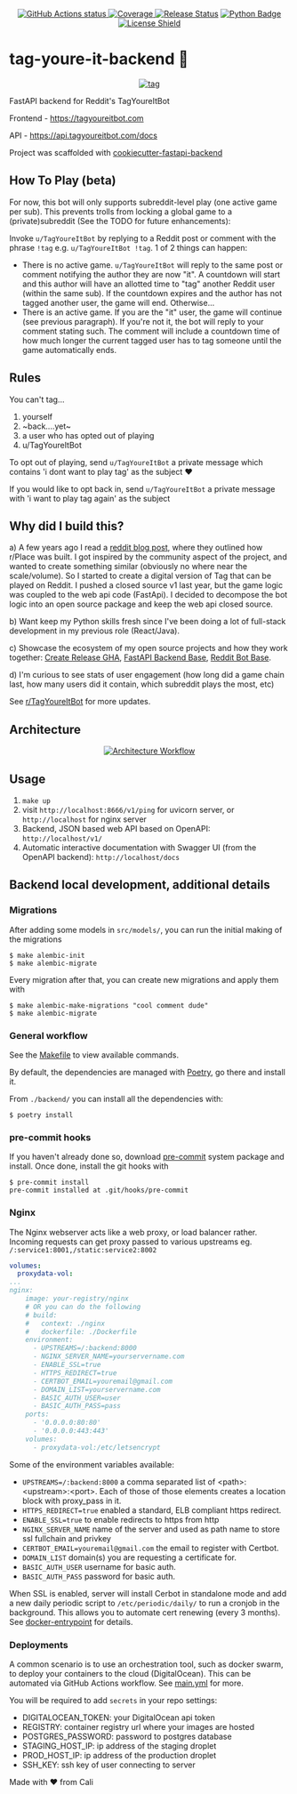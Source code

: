 <p align="center">
    <a href="https://github.com/nickatnight/tag-youre-it-backend/actions">
        <img alt="GitHub Actions status" src="https://github.com/nickatnight/tag-youre-it-backend/actions/workflows/main.yml/badge.svg">
    </a>
    <a href="https://codecov.io/gh/nickatnight/tag-youre-it-backend">
        <img alt="Coverage" src="https://codecov.io/gh/nickatnight/tag-youre-it-backend/branch/main/graph/badge.svg?token=E03I4QK6D9"/>
    </a>
    <a href="https://github.com/nickatnight/tag-youre-it-backend/releases"><img alt="Release Status" src="https://img.shields.io/github/v/release/nickatnight/tag-youre-it-backend"></a>
    <a href="https://github.com/nickatnight/tag-youre-it-backend/releases"><img alt="Python Badge" src="https://img.shields.io/badge/python-3.8%7C3.9%7C3.10%7C3.11-blue"></a>
    <a href="https://github.com/nickatnight/tag-youre-it-backend/blob/master/LICENSE">
        <img alt="License Shield" src="https://img.shields.io/github/license/nickatnight/tag-youre-it-backend">
    </a>
</p>


# tag-youre-it-backend :runner:
<p align="center">
    <a href="https://c.tenor.com/Sf4IW_C95v4AAAAC/tag.gif"><img alt="tag" src="https://c.tenor.com/Sf4IW_C95v4AAAAC/tag.gif"></a>
</p>

FastAPI backend for Reddit's TagYoureItBot

Frontend - https://tagyoureitbot.com

API - https://api.tagyoureitbot.com/docs

Project was scaffolded with [cookiecutter-fastapi-backend](https://github.com/nickatnight/cookiecutter-fastapi-backend)

## How To Play (beta)
For now, this bot will only supports subreddit-level play (one active game per sub). This prevents trolls from locking a global game to a (private)subreddit (See the TODO for future enhancements):

Invoke `u/TagYoureItBot` by replying to a Reddit post or comment with the phrase `!tag` e.g. `u/TagYoureItBot !tag`. 1 of 2 things can happen:
- There is no active game. `u/TagYoureItBot` will reply to the same post or comment notifying the author they are now "it". A countdown will start and this author will have an allotted time to "tag" another Reddit user (within the same sub). If the countdown expires and the author has not tagged another user, the game will end. Otherwise...
- There is an active game. If you are the "it" user, the game will continue (see previous paragraph). If you're not it, the bot will reply to your comment stating such. The comment will include a countdown time of how much longer the current tagged user has to tag someone until the game automatically ends.


## Rules
You can't tag...
1. yourself
2. ~back....yet~
3. a user who has opted out of playing
4. u/TagYoureItBot

To opt out of playing, send `u/TagYoureItBot` a private message which contains 'i dont want to play tag' as the subject :heart:

If you would like to opt back in, send `u/TagYoureItBot` a private message with 'i want to play tag again' as the subject

## Why did I build this?
a) A few years ago I read a [reddit blog post](https://www.redditinc.com/blog/how-we-built-rplace/), where they outlined how r/Place was built. I got inspired by the community aspect of the project, and wanted to create something similar (obviously no where near the scale/volume). So I started to create a digital version of Tag that can be played on Reddit. I pushed a closed source v1 last year, but the game logic was coupled to the web api code (FastApi). I decided to decompose the bot logic into an open source package and keep the web api closed source.

b) Want keep my Python skills fresh since I've been doing a lot of full-stack development in my previous role (React/Java).

c) Showcase the ecosystem of my open source projects and how they work together: [Create Release GHA](https://github.com/nickatnight/releases-action), [FastAPI Backend Base](https://github.com/nickatnight/cookiecutter-fastapi-backend), [Reddit Bot Base](https://github.com/nickatnight/docker-reddit-bot-base).

d) I'm curious to see stats of user engagement (how long did a game chain last, how many users did it contain, which subreddit plays the most, etc)

See [r/TagYoureItBot](https://www.reddit.com/r/TagYoureItBot) for more updates.
## Architecture
<p align="center">
    <a href="#">
        <img alt="Architecture Workflow" src="https://i.imgur.com/8TEpVZk.png">
    </a>
</p>

## Usage
1. `make up`
2. visit `http://localhost:8666/v1/ping` for uvicorn server, or `http://localhost` for nginx server
3. Backend, JSON based web API based on OpenAPI: `http://localhost/v1/`
4. Automatic interactive documentation with Swagger UI (from the OpenAPI backend): `http://localhost/docs`

## Backend local development, additional details

### Migrations

After adding some models in `src/models/`, you can run the initial making of the migrations
```console
$ make alembic-init
$ make alembic-migrate
```
Every migration after that, you can create new migrations and apply them with
```console
$ make alembic-make-migrations "cool comment dude"
$ make alembic-migrate
```

### General workflow
See the [Makefile](/Makefile) to view available commands.

By default, the dependencies are managed with [Poetry](https://python-poetry.org/), go there and install it.

From `./backend/` you can install all the dependencies with:

```console
$ poetry install
```

### pre-commit hooks
If you haven't already done so, download [pre-commit](https://pre-commit.com/) system package and install. Once done, install the git hooks with
```console
$ pre-commit install
pre-commit installed at .git/hooks/pre-commit
```

### Nginx
The Nginx webserver acts like a web proxy, or load balancer rather. Incoming requests can get proxy passed to various upstreams eg. `/:service1:8001,/static:service2:8002`

```yml
volumes:
  proxydata-vol:
...
nginx:
    image: your-registry/nginx
    # OR you can do the following
    # build:
    #   context: ./nginx
    #   dockerfile: ./Dockerfile
    environment:
      - UPSTREAMS=/:backend:8000
      - NGINX_SERVER_NAME=yourservername.com
      - ENABLE_SSL=true
      - HTTPS_REDIRECT=true
      - CERTBOT_EMAIL=youremail@gmail.com
      - DOMAIN_LIST=yourservername.com
      - BASIC_AUTH_USER=user
      - BASIC_AUTH_PASS=pass
    ports:
      - '0.0.0.0:80:80'
      - '0.0.0.0:443:443'
    volumes:
      - proxydata-vol:/etc/letsencrypt
```

Some of the environment variables available:
- `UPSTREAMS=/:backend:8000` a comma separated list of \<path\>:\<upstream\>:\<port\>.  Each of those of those elements creates a location block with proxy_pass in it.
- `HTTPS_REDIRECT=true` enabled a standard, ELB compliant https redirect.
- `ENABLE_SSL=true` to enable redirects to https from http
- `NGINX_SERVER_NAME` name of the server and used as path name to store ssl fullchain and privkey
- `CERTBOT_EMAIL=youremail@gmail.com` the email to register with Certbot.
- `DOMAIN_LIST` domain(s) you are requesting a certificate for.
- `BASIC_AUTH_USER` username for basic auth.
- `BASIC_AUTH_PASS` password for basic auth.

When SSL is enabled, server will install Cerbot in standalone mode and add a new daily periodic script to `/etc/periodic/daily/` to run a cronjob in the background. This allows you to automate cert renewing (every 3 months). See [docker-entrypoint](nginx/docker-entrypoint.sh) for details.
### Deployments
A common scenario is to use an orchestration tool, such as docker swarm, to deploy your containers to the cloud (DigitalOcean). This can be automated via GitHub Actions workflow. See [main.yml](/.github/workflows/main.yml) for more.

You will be required to add `secrets` in your repo settings:
- DIGITALOCEAN_TOKEN: your DigitalOcean api token
- REGISTRY: container registry url where your images are hosted
- POSTGRES_PASSWORD: password to postgres database
- STAGING_HOST_IP: ip address of the staging droplet
- PROD_HOST_IP: ip address of the production droplet
- SSH_KEY: ssh key of user connecting to server

Made with :heart: from Cali
